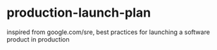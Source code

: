 # production-launch-plan
inspired from google.com/sre, best practices for launching a software product in production
